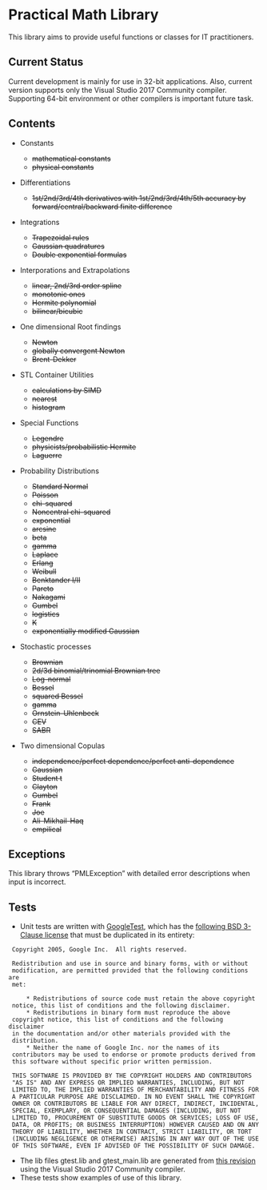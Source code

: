 # Practical Math Library
This library aims to provide useful functions or classes for IT practitioners.


## Current Status
Current development is mainly for use in 32-bit applications.
Also, current version supports only the Visual Studio 2017 Community compiler.
Supporting 64-bit environment or other compilers is important future task.

## Contents
 - Constants
    - ~~mathematical constants~~
    - ~~physical constants~~

 - Differentiations
    - ~~1st/2nd/3rd/4th derivatives with 1st/2nd/3rd/4th/5th accuracy by forward/central/backward finite difference~~

 - Integrations
    - ~~Trapezoidal rules~~
    - ~~Gaussian quadratures~~
    - ~~Double exponential formulas~~
    
 - Interporations and Extrapolations
    - ~~linear, 2nd/3rd order spline~~
    - ~~monotonic ones~~
    - ~~Hermite polynomial~~
    - ~~bilinear/bicubic~~

 - One dimensional Root findings
    - ~~Newton~~
    - ~~globally convergent Newton~~
    - ~~Brent-Dekker~~
    
 - STL Container Utilities
    - ~~calculations by SIMD~~
    - ~~nearest~~
    - ~~histogram~~
    
 - Special Functions
    - ~~Legendre~~
    - ~~physicists/probabilistic Hermite~~
    - ~~Laguerre~~
 
 - Probability Distributions
    - ~~Standard Normal~~
    - ~~Poisson~~
    - ~~chi-squared~~
    - ~~Noncentral chi-squared~~
    - ~~exponential~~
    - ~~arcsine~~
    - ~~beta~~
    - ~~gamma~~
    - ~~Laplace~~
    - ~~Erlang~~
    - ~~Weibull~~
    - ~~Benktander I/II~~
    - ~~Pareto~~
    - ~~Nakagami~~
    - ~~Gumbel~~
    - ~~logistics~~
    - ~~K~~
    - ~~exponentially modified Gaussian~~
 
 - Stochastic processes
    - ~~Brownian~~
    - ~~2d/3d binomial/trinomial Brownian tree~~
    - ~~Log-normal~~
    - ~~Bessel~~
    - ~~squared Bessel~~
    - ~~gamma~~
    - ~~Ornstein-Uhlenbeck~~
    - ~~CEV~~
    - ~~SABR~~
    
 - Two dimensional Copulas
    - ~~independence/perfect dependence/perfect anti-dependence~~
    - ~~Gaussian~~
    - ~~Student t~~
    - ~~Clayton~~
    - ~~Gumbel~~
    - ~~Frank~~
    - ~~Joe~~
    - ~~Ali-Mikhail-Haq~~
    - ~~empilical~~

## Exceptions
This library throws “PMLException” with detailed error descriptions when input is incorrect.

## Tests
 - Unit tests are written with [GoogleTest](https://github.com/google/googletest), which has the [following BSD 3-Clause license](https://github.com/google/googletest/blob/master/LICENSE) that must be duplicated in its entirety:
```
 Copyright 2005, Google Inc.  All rights reserved.

 Redistribution and use in source and binary forms, with or without
 modification, are permitted provided that the following conditions are
 met:

     * Redistributions of source code must retain the above copyright
 notice, this list of conditions and the following disclaimer.
     * Redistributions in binary form must reproduce the above
 copyright notice, this list of conditions and the following disclaimer
 in the documentation and/or other materials provided with the
 distribution.
     * Neither the name of Google Inc. nor the names of its
 contributors may be used to endorse or promote products derived from
 this software without specific prior written permission.

 THIS SOFTWARE IS PROVIDED BY THE COPYRIGHT HOLDERS AND CONTRIBUTORS
 "AS IS" AND ANY EXPRESS OR IMPLIED WARRANTIES, INCLUDING, BUT NOT
 LIMITED TO, THE IMPLIED WARRANTIES OF MERCHANTABILITY AND FITNESS FOR
 A PARTICULAR PURPOSE ARE DISCLAIMED. IN NO EVENT SHALL THE COPYRIGHT
 OWNER OR CONTRIBUTORS BE LIABLE FOR ANY DIRECT, INDIRECT, INCIDENTAL,
 SPECIAL, EXEMPLARY, OR CONSEQUENTIAL DAMAGES (INCLUDING, BUT NOT
 LIMITED TO, PROCUREMENT OF SUBSTITUTE GOODS OR SERVICES; LOSS OF USE,
 DATA, OR PROFITS; OR BUSINESS INTERRUPTION) HOWEVER CAUSED AND ON ANY
 THEORY OF LIABILITY, WHETHER IN CONTRACT, STRICT LIABILITY, OR TORT
 (INCLUDING NEGLIGENCE OR OTHERWISE) ARISING IN ANY WAY OUT OF THE USE
 OF THIS SOFTWARE, EVEN IF ADVISED OF THE POSSIBILITY OF SUCH DAMAGE.
```

 - The lib files gtest.lib and gtest_main.lib are generated from [this revision](https://github.com/google/googletest/commit/dfa853b63d17c787914b663b50c2095a0c5b706e) using the Visual Studio 2017 Community compiler.
 - These tests show examples of use of this library.
